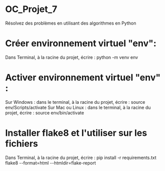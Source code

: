 # OC_Projet_7
Résolvez des problèmes en utilisant des algorithmes en Python
# Créer environnement virtuel "env":
Dans Terminal, à la racine du projet, écrire : python -m venv env
# Activer environnement virtuel "env" :
Sur Windows : dans le terminal, à la racine du projet, écrire : source env/Scripts/activate
Sur Mac ou Linux : dans le terminal, à la racine du projet, écrire : source env/bin/activate

# Installer flake8 et l'utiliser sur les fichiers
Dans Terminal, à la racine du projet, écrire : 
pip install -r requirements.txt
flake8 --format=html --htmldir=flake-report
